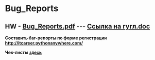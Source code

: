 # Bug_Reports
## **HW** - [Bug_Reports.pdf](https://github.com/nlinky/Bug_Reports/blob/main/Bug_Reports.pdf) --- [Ссылка на гугл.doc](https://docs.google.com/spreadsheets/d/1C_rD6cz-JEkliFur4hFEqkUeoKD5Q_0l2hChMsaXKKM/edit?usp=sharing)

**Составить баг-репорты по форме регистрации http://itcareer.pythonanywhere.com/**

**Чек-листы [здесь](https://docs.google.com/spreadsheets/d/15_u8NmdRbeHefMammLxIGbYbXg6HyHpcubtUJRaIC2E/edit#gid=0)**
